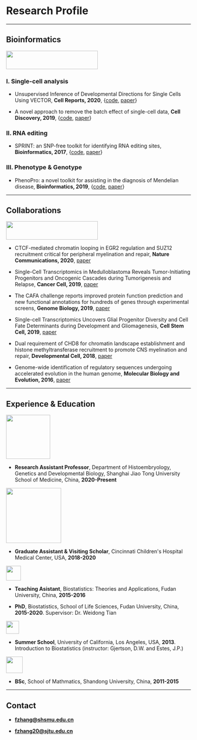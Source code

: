 # Research Profile

---------------------------------------

## Bioinformatics

<img src="https://jumphone.github.io/img/bioinfo_logo.png" width="250" height="50">

### I. Single-cell analysis

* Unsupervised Inference of Developmental Directions for Single Cells Using VECTOR, **Cell Reports, 2020**, {[code](https://github.com/jumphone/Vector), [paper](https://doi.org/10.1016/j.celrep.2020.108069)}

* A novel approach to remove the batch effect of single-cell data, **Cell Discovery, 2019**, {[code](https://github.com/jumphone/BEER), [paper](https://doi.org/10.1038/s41421-019-0114-x)}

### II. RNA editing

* SPRINT: an SNP-free toolkit for identifying RNA editing sites, **Bioinformatics, 2017**, {[code](https://github.com/jumphone/SPRINT), [paper](https://doi.org/10.1093/bioinformatics/btx473)} 

### III. Phenotype & Genotype

* PhenoPro: a novel toolkit for assisting in the diagnosis of Mendelian disease, **Bioinformatics, 2019**, {[code](https://github.com/jumphone/PhenoPro), [paper](https://doi.org/10.1093/bioinformatics/btz100)}

---------------------------------------

## Collaborations

<img src="https://jumphone.github.io/img/colla_logo.png" width="250" height="50">

* CTCF-mediated chromatin looping in EGR2 regulation and SUZ12 recruitment critical for peripheral myelination and repair, **Nature Communications, 2020**, [paper](https://doi.org/10.1038/s41467-020-17955-2)

* Single-Cell Transcriptomics in Medulloblastoma Reveals Tumor-Initiating Progenitors and Oncogenic Cascades during Tumorigenesis and Relapse, **Cancer Cell, 2019**, [paper](https://doi.org/10.1016/j.ccell.2019.07.009)

* The CAFA challenge reports improved protein function prediction and new functional annotations for hundreds of genes through experimental screens, **Genome Biology, 2019**, [paper](https://doi.org/10.1186/s13059-019-1835-8)

* Single-cell Transcriptomics Uncovers Glial Progenitor Diversity and Cell Fate Determinants during Development and Gliomagenesis, **Cell Stem Cell, 2019**, [paper](https://doi.org/10.1016/j.stem.2019.03.006)

* Dual requirement of CHD8 for chromatin landscape establishment and histone methyltransferase recruitment to promote CNS myelination and repair, **Developmental Cell, 2018**, [paper](https://doi.org/10.1016/j.devcel.2018.05.022)

* Genome-wide identification of regulatory sequences undergoing accelerated evolution in the human genome, **Molecular Biology and Evolution, 2016**, [paper](https://doi.org/10.1093/molbev/msw128)

---------------------------------------

## Experience & Education

<img src="https://jumphone.github.io/img/jiaotong_logo.png" width="120">

* **Research Assistant Professor**, Department of Histoembryology, Genetics and Developmental Biology, Shanghai Jiao Tong University School of Medicine, China, **2020-Present**

<img src="https://jumphone.github.io/img/cchmc_logo.png" width="150">

* **Graduate Assistant & Visiting Scholar**, Cincinnati Children's Hospital Medical Center, USA, **2018-2020**

<img src="https://jumphone.github.io/img/fudan_logo.png" width="40">

* **Teaching Asistant**, Biostatistics: Theories and Applications, Fudan University, China, **2015-2016**

* **PhD**, Biostatistics, School of Life Sciences, Fudan University, China, **2015-2020**. Supervisor: Dr. Weidong Tian

<img src="https://jumphone.github.io/img/UCLA_logo.jpg" width="35">

* **Summer School**, University of California, Los Angeles, USA, **2013**. Introduction to Biostatistics (instructor: Gjertson, D.W. and Estes, J.P.)

<img src="https://jumphone.github.io/img/shandong_logo.jpg" width="45">

* **BSc**, School of Mathmatics, Shandong University, China, **2011-2015** 

---------------------------------------

## Contact

* **fzhang@shsmu.edu.cn**

* **fzhang20@sjtu.edu.cn**
